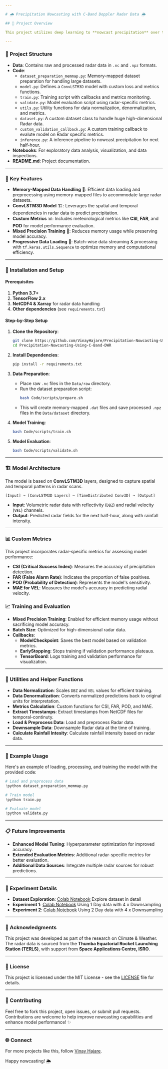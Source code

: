 ```yaml
---

# 🌧️ Precipitation Nowcasting with C-Band Doppler Radar Data 🌦️

## 🚀 Project Overview

This project utilizes deep learning to **nowcast precipitation** over the next half-hour using **C-Band Doppler radar data** from the TERLS radar system. By leveraging ConvLSTM3D models, it processes volumetric radar scans to predict short-term precipitation and wind intensity. The model provides **timely and localized precipitation insights**, which are essential for meteorology, disaster management, and early warning systems.

---
```


### 📂 Project Structure

- **Data**: Contains raw and processed radar data in `.nc` and `.npz` formats.
- **Code**:
  - `dataset_preparation_memmap.py`: Memory-mapped dataset preparation for handling large datasets.
  - `model.py`: Defines a `ConvLSTM3D` model with custom loss and metrics functions.
  - `train.py`: Training script with callbacks and metrics monitoring.
  - `validate.py`: Model evaluation script using radar-specific metrics.
  - `utils.py`: Utility functions for data normalization, denormalization, and metrics.
  - `dataset.py`: A custom dataset class to handle huge high-dimensional Radar data.
  - `custom_validation_callback.py`: A custom training callback to evalute model on Radar specific metrics.
  - `inference.py`: A inference pipeline to nowcast precipitation for next half-hour.
- **Notebooks**: For exploratory data analysis, visualization, and data inspections.
- **README.md**: Project documentation.

---

### 📌 Key Features

- **Memory-Mapped Data Handling** 🧠: Efficient data loading and preprocessing using memory-mapped files to accommodate large radar datasets.
- **ConvLSTM3D Model** 🏗️: Leverages the spatial and temporal dependencies in radar data to predict precipitation.
- **Custom Metrics** 📊: Includes meteorological metrics like **CSI**, **FAR**, and **POD** for model performance evaluation.
- **Mixed Precision Training** 💪: Reduces memory usage while preserving model accuracy.
- **Progressive Data Loading** 🐢: Batch-wise data streaming & processing with `tf.keras.utils.Sequence` to optimize memory and computational efficiency.

---

### 🔧 Installation and Setup

#### Prerequisites

1. **Python 3.7+**
2. **TensorFlow 2.x**
3. **NetCDF4 & Xarray** for radar data handling
4. **Other dependencies** (see `requirements.txt`)

#### Step-by-Step Setup

1. **Clone the Repository**:
   ```bash
   git clone https://github.com/VinayHajare/Precipitation-Nowcasting-Using-C-Band-DWR.git
   cd Precipitation-Nowcasting-Using-C-Band-DWR
   ```

2. **Install Dependencies**:
   ```bash
   pip install -r requirements.txt
   ```

3. **Data Preparation**:
   - Place raw `.nc` files in the `Data/raw` directory.
   - Run the dataset preparation script:
     ```bash
     bash Code/scripts/prepare.sh
     ```
   - This will create memory-mapped `.dat` files and save processed `.npz` files in the `Data/dataset` directory.

4. **Model Training**:
   ```bash
   bash Code/scripts/train.sh
   ```

5. **Model Evaluation**:
   ```bash
   bash Code/scripts/validate.sh
   ```

---

### 🏗️ Model Architecture

The model is based on **ConvLSTM3D** layers, designed to capture spatial and temporal patterns in radar scans.

```plaintext
[Input] → [ConvLSTM3D Layers] → [TimeDistributed Conv3D] → [Output]
```

- **Input**: Volumetric radar data with reflectivity (`DBZ`) and radial velocity (`VEL`) channels.
- **Output**: Predicted radar fields for the next half-hour, along with rainfall intensity.

---

### 📊 Custom Metrics

This project incorporates radar-specific metrics for assessing model performance:

- **CSI (Critical Success Index)**: Measures the accuracy of precipitation detection.
- **FAR (False Alarm Rate)**: Indicates the proportion of false positives.
- **POD (Probability of Detection)**: Represents the model's sensitivity.
- **MAE for VEL**: Measures the model's accuracy in predicting radial velocity.

### 📈 Training and Evaluation

- **Mixed Precision Training**: Enabled for efficient memory usage without sacrificing model accuracy.
- **Batch Size**: Optimized for high-dimensional radar data.
- **Callbacks**:
  - **ModelCheckpoint**: Saves the best model based on validation metrics.
  - **EarlyStopping**: Stops training if validation performance plateaus.
  - **TensorBoard**: Logs training and validation performance for visualization.

---

### 🧰 Utilities and Helper Functions

- **Data Normalization**: Scales `DBZ` and `VEL` values for efficient training.
- **Data Denormalization**: Converts normalized predictions back to original units for interpretation.
- **Metrics Calculation**: Custom functions for CSI, FAR, POD, and MAE.
- **Extract Timestamps**: Extract timestamps from NetCDF files for temporal-continuty.
- **Load & Preprocess Data**: Load and preprocess Radar data.
- **Downsample Data**: Downsample Radar data at the time of training.
- **Calculate Rainfall Intesity**: Calculate rainfall intensity based on radar data.

---

### 📌 Example Usage

Here's an example of loading, processing, and training the model with the provided code:

```python
# Load and preprocess data
!python dataset_preparation_memmap.py

# Train model
!python train.py

# Evaluate model
!python validate.py
```

---

### 📋 Future Improvements

- **Enhanced Model Tuning**: Hyperparameter optimization for improved accuracy.
- **Extended Evaluation Metrics**: Additional radar-specific metrics for better evaluation.
- **Additional Data Sources**: Integrate multiple radar sources for robust predictions.

---

### 🧪 Experiment Details  
- **Dataset Exploration**: [Colab Notebook](https://colab.research.google.com/drive/1EwoU-USLKZXwiiPYaW2egujmtlEj3aTO?usp=sharing) Explore dataset in detail  
- **Experiment 1**: [Colab Notebook](https://colab.research.google.com/drive/1c7bvmk2RuB69dAkWswy6g5vTzGm4z6qh?usp=sharing) Using 1 Day data with 4 x Downsampling  
- **Experiment 2**: [Colab Notebook](https://colab.research.google.com/drive/1cEu54tKr6EaKIvFzCwVf5OGZpNxWSC5s?usp=sharing) Using 2 Day data with 4 x Downsampling  

---

### 📝 Acknowledgments

This project was developed as part of the research on Climate & Weather. The radar data is sourced from the **Thumba Equatorial Rocket Launching Station (TERLS)**, with support from **Space Applications Centre, ISRO**.

---

### 📄 License

This project is licensed under the MIT License - see the [LICENSE](LICENSE) file for details.

---

### 🤝 Contributing

Feel free to fork this project, open issues, or submit pull requests. Contributions are welcome to help improve nowcasting capabilities and enhance model performance! ✨

---

### 🌐 Connect

For more projects like this, follow [Vinay Hajare](https://vinayhajare.engineer).

Happy nowcasting! 🌦️
